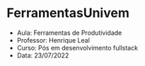 # FerramentasUnivem
- Aula: Ferramentas de Produtividade
- Professor: Henrique Leal
- Curso: Pós em desenvolvimento fullstack
- Data: 23/07/2022
